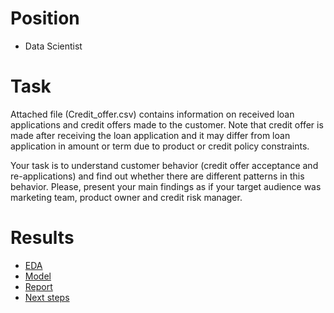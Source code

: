
# Position
- Data Scientist

# Task
Attached file (Credit_offer.csv) contains information on received loan applications and credit offers made to the customer. 
Note that credit offer is made after receiving the loan application and it may differ from loan application in amount or term due to product 
or credit policy constraints.

Your task is to understand customer behavior (credit offer acceptance and re-applications) and find out whether there are different patterns in this behavior. 
Please, present your main findings as if your target audience was marketing team, product owner and credit risk manager.


# Results
- [EDA](https://github.com/yurywallet/test_assignments/blob/main/cashongo/eda.py)
- [Model](https://github.com/yurywallet/test_assignments/blob/main/cashongo/model.py)
- [Report](https://github.com/yurywallet/test_assignments/blob/main/cashongo/report_eda.pdf)
- [Next steps](https://github.com/yurywallet/test_assignments/blob/main/cashongo/Next%20step.pdf)
